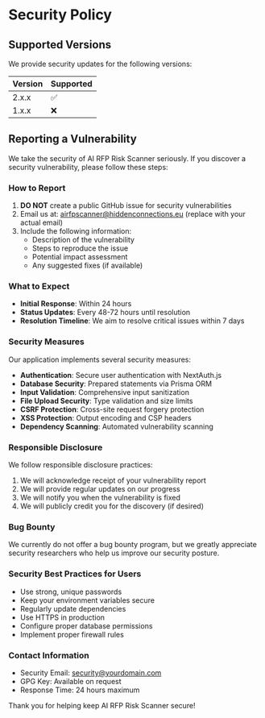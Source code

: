 
# Security Policy

## Supported Versions

We provide security updates for the following versions:

| Version | Supported          |
| ------- | ------------------ |
| 2.x.x   | :white_check_mark: |
| 1.x.x   | :x:                |

## Reporting a Vulnerability

We take the security of AI RFP Risk Scanner seriously. If you discover a security vulnerability, please follow these steps:

### How to Report

1. **DO NOT** create a public GitHub issue for security vulnerabilities
2. Email us at: airfpscanner@hiddenconnections.eu (replace with your actual email)
3. Include the following information:
   - Description of the vulnerability
   - Steps to reproduce the issue
   - Potential impact assessment
   - Any suggested fixes (if available)

### What to Expect

- **Initial Response**: Within 24 hours
- **Status Updates**: Every 48-72 hours until resolution
- **Resolution Timeline**: We aim to resolve critical issues within 7 days

### Security Measures

Our application implements several security measures:

- **Authentication**: Secure user authentication with NextAuth.js
- **Database Security**: Prepared statements via Prisma ORM
- **Input Validation**: Comprehensive input sanitization
- **File Upload Security**: Type validation and size limits
- **CSRF Protection**: Cross-site request forgery protection
- **XSS Protection**: Output encoding and CSP headers
- **Dependency Scanning**: Automated vulnerability scanning

### Responsible Disclosure

We follow responsible disclosure practices:

1. We will acknowledge receipt of your vulnerability report
2. We will provide regular updates on our progress
3. We will notify you when the vulnerability is fixed
4. We will publicly credit you for the discovery (if desired)

### Bug Bounty

We currently do not offer a bug bounty program, but we greatly appreciate security researchers who help us improve our security posture.

### Security Best Practices for Users

- Use strong, unique passwords
- Keep your environment variables secure
- Regularly update dependencies
- Use HTTPS in production
- Configure proper database permissions
- Implement proper firewall rules

### Contact Information

- Security Email: security@yourdomain.com
- GPG Key: Available on request
- Response Time: 24 hours maximum

Thank you for helping keep AI RFP Risk Scanner secure!
